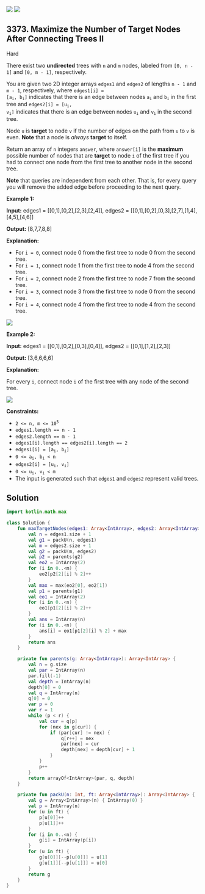 [![](https://img.shields.io/github/stars/javadev/LeetCode-in-Kotlin?label=Stars&style=flat-square)](https://github.com/javadev/LeetCode-in-Kotlin)
[![](https://img.shields.io/github/forks/javadev/LeetCode-in-Kotlin?label=Fork%20me%20on%20GitHub%20&style=flat-square)](https://github.com/javadev/LeetCode-in-Kotlin/fork)

## 3373\. Maximize the Number of Target Nodes After Connecting Trees II

Hard

There exist two **undirected** trees with `n` and `m` nodes, labeled from `[0, n - 1]` and `[0, m - 1]`, respectively.

You are given two 2D integer arrays `edges1` and `edges2` of lengths `n - 1` and `m - 1`, respectively, where <code>edges1[i] = [a<sub>i</sub>, b<sub>i</sub>]</code> indicates that there is an edge between nodes <code>a<sub>i</sub></code> and <code>b<sub>i</sub></code> in the first tree and <code>edges2[i] = [u<sub>i</sub>, v<sub>i</sub>]</code> indicates that there is an edge between nodes <code>u<sub>i</sub></code> and <code>v<sub>i</sub></code> in the second tree.

Node `u` is **target** to node `v` if the number of edges on the path from `u` to `v` is even. **Note** that a node is _always_ **target** to itself.

Return an array of `n` integers `answer`, where `answer[i]` is the **maximum** possible number of nodes that are **target** to node `i` of the first tree if you had to connect one node from the first tree to another node in the second tree.

**Note** that queries are independent from each other. That is, for every query you will remove the added edge before proceeding to the next query.

**Example 1:**

**Input:** edges1 = \[\[0,1],[0,2],[2,3],[2,4]], edges2 = \[\[0,1],[0,2],[0,3],[2,7],[1,4],[4,5],[4,6]]

**Output:** [8,7,7,8,8]

**Explanation:**

*   For `i = 0`, connect node 0 from the first tree to node 0 from the second tree.
*   For `i = 1`, connect node 1 from the first tree to node 4 from the second tree.
*   For `i = 2`, connect node 2 from the first tree to node 7 from the second tree.
*   For `i = 3`, connect node 3 from the first tree to node 0 from the second tree.
*   For `i = 4`, connect node 4 from the first tree to node 4 from the second tree.

![](https://assets.leetcode.com/uploads/2024/09/24/3982-1.png)

**Example 2:**

**Input:** edges1 = \[\[0,1],[0,2],[0,3],[0,4]], edges2 = \[\[0,1],[1,2],[2,3]]

**Output:** [3,6,6,6,6]

**Explanation:**

For every `i`, connect node `i` of the first tree with any node of the second tree.

![](https://assets.leetcode.com/uploads/2024/09/24/3928-2.png)

**Constraints:**

*   <code>2 <= n, m <= 10<sup>5</sup></code>
*   `edges1.length == n - 1`
*   `edges2.length == m - 1`
*   `edges1[i].length == edges2[i].length == 2`
*   <code>edges1[i] = [a<sub>i</sub>, b<sub>i</sub>]</code>
*   <code>0 <= a<sub>i</sub>, b<sub>i</sub> < n</code>
*   <code>edges2[i] = [u<sub>i</sub>, v<sub>i</sub>]</code>
*   <code>0 <= u<sub>i</sub>, v<sub>i</sub> < m</code>
*   The input is generated such that `edges1` and `edges2` represent valid trees.

## Solution

```kotlin
import kotlin.math.max

class Solution {
    fun maxTargetNodes(edges1: Array<IntArray>, edges2: Array<IntArray>): IntArray {
        val n = edges1.size + 1
        val g1 = packU(n, edges1)
        val m = edges2.size + 1
        val g2 = packU(m, edges2)
        val p2 = parents(g2)
        val eo2 = IntArray(2)
        for (i in 0..<m) {
            eo2[p2[2][i] % 2]++
        }
        val max = max(eo2[0], eo2[1])
        val p1 = parents(g1)
        val eo1 = IntArray(2)
        for (i in 0..<n) {
            eo1[p1[2][i] % 2]++
        }
        val ans = IntArray(n)
        for (i in 0..<n) {
            ans[i] = eo1[p1[2][i] % 2] + max
        }
        return ans
    }

    private fun parents(g: Array<IntArray>): Array<IntArray> {
        val n = g.size
        val par = IntArray(n)
        par.fill(-1)
        val depth = IntArray(n)
        depth[0] = 0
        val q = IntArray(n)
        q[0] = 0
        var p = 0
        var r = 1
        while (p < r) {
            val cur = q[p]
            for (nex in g[cur]) {
                if (par[cur] != nex) {
                    q[r++] = nex
                    par[nex] = cur
                    depth[nex] = depth[cur] + 1
                }
            }
            p++
        }
        return arrayOf<IntArray>(par, q, depth)
    }

    private fun packU(n: Int, ft: Array<IntArray>): Array<IntArray> {
        val g = Array<IntArray>(n) { IntArray(0) }
        val p = IntArray(n)
        for (u in ft) {
            p[u[0]]++
            p[u[1]]++
        }
        for (i in 0..<n) {
            g[i] = IntArray(p[i])
        }
        for (u in ft) {
            g[u[0]][--p[u[0]]] = u[1]
            g[u[1]][--p[u[1]]] = u[0]
        }
        return g
    }
}
```